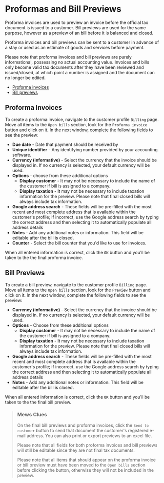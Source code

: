 # Proformas and Bill Previews

Proforma invoices are used to preview an invoice before the official tax document is issued to a customer. Bill previews are used for the same purpose, however as a preview of an bill before it is balanced and closed.

Proforma invoices and bill previews can be sent to a customer in advance of a stay or used as an estimate of goods and services before payment.

Please note that proforma invoices and bill previews are purely informational, possessing no actual accounting value. Invoices and bills only become valid tax documents after they have been reviewed and issued/closed, at which point a number is assigned and the document can no longer be edited.

* [Proforma invoices](proformas-and-bill-previews.md#proforma-invoices)
* [Bill previews](proformas-and-bill-previews.md#bill-previews)

## Proforma Invoices

To create a proforma invoice, navigate to the customer profile `Billing` page. Move all items to the `Open bills` section, look for the `Proforma invoice` button and click on it. In the next window, complete the following fields to see the preview:

* **Due date** - Date that payment should be received by
* **Unique identifier** - Any identifying number provided by your accounting software.
* **Currency \(informative\)** - Select the currency that the invoice should be displayed in. If no currency is selected, your default currency will be used.
* **Options** - choose from these additional options
  * **Display customer** - It may not be necessary to include the name of the customer if bill is assigned to a company.
  * **Display taxation** - It may not be necessary to include taxation information for the preview. Please note that final closed bills will always include tax information.
* **Google address search** - These fields will be pre-filled with the most recent and most complete address that is available within the customer's profile; if incorrect, use the Google address search by typing the correct address and then selecting it to automatically populate all address details
* **Notes** - Add any additional notes or information. This field will be editable after the bill is closed.
* **Counter** - Select the bill counter that you'd like to use for invoices.

When all entered information is correct, click the `OK` button and you'll be taken to the the final proforma invoice.

## Bill Previews

To create a bill preview, navigate to the customer profile `Billing` page. Move all items to the `Open bills` section, look for the `Preview` button and click on it. In the next window, complete the following fields to see the preview:

* **Currency \(informative\)** - Select the currency that the invoice should be displayed in. If no currency is selected, your default currency will be used.
* **Options** - Choose from these additional options
  * **Display customer** - It may not be necessary to include the name of the customer if bill is assigned to a company.
  * **Display taxation** - It may not be necessary to include taxation information for the preview. Please note that final closed bills will always include tax information.
* **Google address search** - These fields will be pre-filled with the most recent and most complete address that is available within the customer's profile; if incorrect, use the Google address search by typing the correct address and then selecting it to automatically populate all address details
* **Notes** - Add any additional notes or information. This field will be editable after the bill is closed.

When all entered information is correct, click the `OK` button and you'll be taken to the the final bill preview.

> ### Mews Clues
>
> On the final bill previews and proforma invoices, click the `Send to customer` button to send that document the customer's registered e-mail address. You can also print or export previews to an excel file.
>
> Please note that all fields for both proforma invoices and bill previews will still be editable since they are not final tax documents.
>
> Please note that all items that should appear on the proforma invoice or bill preview must have been moved to the `Open bills` section before clicking the button, otherwise they will not be included in the preview.

